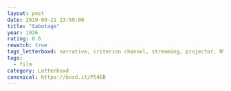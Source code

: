 ```yaml
---
layout: post 
date: 2019-09-21 23:59:00
title: "Sabotage"
year: 1936
rating: 0.6
rewatch: true
tags_letterboxd: narrative, criterion channel, streaming, projector, NYC
tags:
  - film
category: Letterboxd
canonical: https://boxd.it/P546B
---
```

